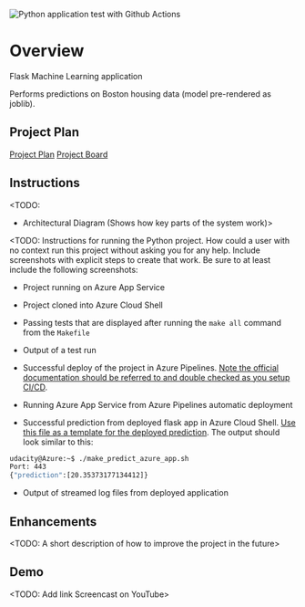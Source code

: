 ![Python application test with Github Actions](https://github.com/tonytaylor/udacity-devops-flask-continuous-delivery/workflows/Python%20application%20test%20with%20Github%20Actions/badge.svg)

# Overview

Flask Machine Learning application

Performs predictions on Boston housing data (model pre-rendered as joblib).

## Project Plan

[Project Plan](https://docs.google.com/spreadsheets/d/1TjRj4QOLCi08HI8-K_anfNf4WjaINq4_zGtK2z0jV-0/edit?usp=sharing)
[Project Board](https://trello.com/b/TVBzU1xI/udacity-devops-flask-ml)

## Instructions

<TODO:  
* Architectural Diagram (Shows how key parts of the system work)>

<TODO:  Instructions for running the Python project.  How could a user with no context run this project without asking you for any help.  Include screenshots with explicit steps to create that work. Be sure to at least include the following screenshots:

* Project running on Azure App Service

* Project cloned into Azure Cloud Shell

* Passing tests that are displayed after running the `make all` command from the `Makefile`

* Output of a test run

* Successful deploy of the project in Azure Pipelines.  [Note the official documentation should be referred to and double checked as you setup CI/CD](https://docs.microsoft.com/en-us/azure/devops/pipelines/ecosystems/python-webapp?view=azure-devops).

* Running Azure App Service from Azure Pipelines automatic deployment

* Successful prediction from deployed flask app in Azure Cloud Shell.  [Use this file as a template for the deployed prediction](https://github.com/udacity/nd082-Azure-Cloud-DevOps-Starter-Code/blob/master/C2-AgileDevelopmentwithAzure/project/starter_files/flask-sklearn/make_predict_azure_app.sh).
The output should look similar to this:

```bash
udacity@Azure:~$ ./make_predict_azure_app.sh
Port: 443
{"prediction":[20.35373177134412]}
```

* Output of streamed log files from deployed application

> 

## Enhancements

<TODO: A short description of how to improve the project in the future>

## Demo 

<TODO: Add link Screencast on YouTube>


